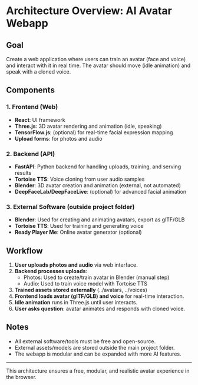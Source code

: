 # Architecture Overview: AI Avatar Webapp

## Goal
Create a web application where users can train an avatar (face and voice) and interact with it in real time. The avatar should move (idle animation) and speak with a cloned voice.

## Components

### 1. Frontend (Web)
- **React**: UI framework
- **Three.js**: 3D avatar rendering and animation (idle, speaking)
- **TensorFlow.js**: (optional) for real-time facial expression mapping
- **Upload forms**: for photos and audio

### 2. Backend (API)
- **FastAPI**: Python backend for handling uploads, training, and serving results
- **Tortoise TTS**: Voice cloning from user audio samples
- **Blender**: 3D avatar creation and animation (external, not automated)
- **DeepFaceLab/DeepFaceLive**: (optional) for advanced facial animation

### 3. External Software (outside project folder)
- **Blender**: Used for creating and animating avatars, export as glTF/GLB
- **Tortoise TTS**: Used for training and generating voice
- **Ready Player Me**: Online avatar generator (optional)

## Workflow
1. **User uploads photos and audio** via web interface.
2. **Backend processes uploads**:
    - Photos: Used to create/train avatar in Blender (manual step)
    - Audio: Used to train voice model with Tortoise TTS
3. **Trained assets stored externally** (../avatars, ../voices)
4. **Frontend loads avatar (glTF/GLB) and voice** for real-time interaction.
5. **Idle animation** runs in Three.js until user interacts.
6. **User asks question**: avatar animates and responds with cloned voice.

## Notes
- All external software/tools must be free and open-source.
- External assets/models are stored outside the main project folder.
- The webapp is modular and can be expanded with more AI features.

---
This architecture ensures a free, modular, and realistic avatar experience in the browser.
